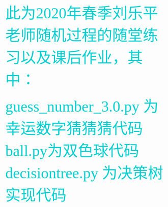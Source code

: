 <font color=#00ced1 size=8 face="微软雅黑">
 此为2020年春季刘乐平老师随机过程的随堂练习以及课后作业，其中：

 guess_number_3.0.py 为幸运数字猜猜猜代码 
 ball.py为双色球代码
 decisiontree.py 为决策树实现代码
 </font><br/>
